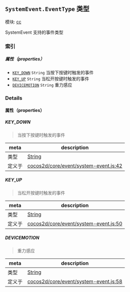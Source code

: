 ## `SystemEvent.EventType` 类型



模块: [cc](../modules/cc.md)


SystemEvent 支持的事件类型


### 索引

##### 属性（properties）

  - [`KEY_DOWN`](#keydown) `String` 当按下按键时触发的事件
  - [`KEY_UP`](#keyup) `String` 当松开按键时触发的事件
  - [`DEVICEMOTION`](#devicemotion) `String` 重力感应





### Details


#### 属性（properties）


##### KEY_DOWN

> 当按下按键时触发的事件

| meta | description |
|------|-------------|
| 类型 | <a href="https://developer.mozilla.org/en/JavaScript/Reference/Global_Objects/String" class="crosslink external" target="_blank">String</a> |
| 定义于 | [cocos2d/core/event/system-event.js:42](https://github.com/cocos-creator/engine/blob/1f39837ac17a406b42d5a5d1a52a0afa4d53a7ec/cocos2d/core/event/system-event.js#L42) |



##### KEY_UP

> 当松开按键时触发的事件

| meta | description |
|------|-------------|
| 类型 | <a href="https://developer.mozilla.org/en/JavaScript/Reference/Global_Objects/String" class="crosslink external" target="_blank">String</a> |
| 定义于 | [cocos2d/core/event/system-event.js:50](https://github.com/cocos-creator/engine/blob/1f39837ac17a406b42d5a5d1a52a0afa4d53a7ec/cocos2d/core/event/system-event.js#L50) |



##### DEVICEMOTION

> 重力感应

| meta | description |
|------|-------------|
| 类型 | <a href="https://developer.mozilla.org/en/JavaScript/Reference/Global_Objects/String" class="crosslink external" target="_blank">String</a> |
| 定义于 | [cocos2d/core/event/system-event.js:58](https://github.com/cocos-creator/engine/blob/1f39837ac17a406b42d5a5d1a52a0afa4d53a7ec/cocos2d/core/event/system-event.js#L58) |






